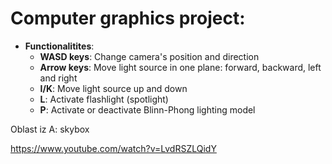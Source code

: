 # Computer graphics project:


* **Functionalitites**:
    * **WASD keys**: Change camera's position and direction
    * **Arrow keys**: Move light source in one plane: forward, backward, left and right
    * **I/K**: Move light source up and down
    * **L**: Activate flashlight (spotlight)
    * **P**: Activate or deactivate Blinn-Phong lighting model

Oblast iz A: skybox

https://www.youtube.com/watch?v=LvdRSZLQidY
